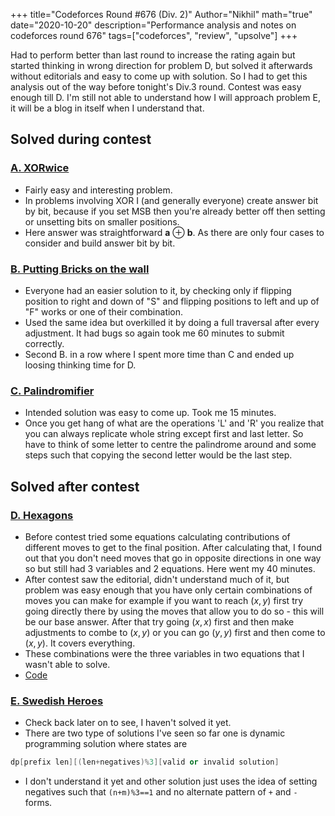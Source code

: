 +++
title="Codeforces Round #676 (Div. 2)"
Author="Nikhil"
math="true"
date="2020-10-20"
description="Performance analysis and notes on codeforces round 676"
tags=["codeforces", "review", "upsolve"]
+++

Had to perform better than last round to increase the rating again but started thinking in wrong direction for problem D, but solved it afterwards without editorials and easy to come up with solution. So I had to get this analysis out of the way before tonight's Div.3 round. Contest was easy enough till D. I'm still not able to understand how I will approach problem E, it will be a blog in itself when I understand that.

## Solved during contest

### [A. XORwice](https://codeforces.com/contest/1421/problem/A)
- Fairly easy and interesting problem.
- In problems involving XOR I (and generally everyone) create answer bit by bit, because if you set MSB then you're already better off then setting or unsetting bits on smaller positions.
- Here answer was straightforward __a__ $\oplus$ __b__. As there are only four cases to consider and build answer bit by bit.


### [B. Putting Bricks on the wall](https://codeforces.com/contest/1421/problem/B)
- Everyone had an easier solution to it, by checking only if flipping position to right and down of "S" and flipping positions to left and up of "F" works or one of their combination. 
- Used the same idea but overkilled it by doing a full traversal after every adjustment. It had bugs so again took me 60 minutes to submit correctly. 
- Second B. in a row where I spent more time than C and ended up loosing thinking time for D.

### [C. Palindromifier](https://codeforces.com/contest/1421/problem/C)
- Intended solution was easy to come up. Took me 15 minutes.
- Once you get hang of what are the operations 'L' and 'R' you realize that you can always replicate whole string except first and last letter. So have to think of some letter to centre the palindrome around and some steps such that copying the second letter would be the last step.

## Solved after contest

### [D. Hexagons](https://codeforces.com/contest/1421/problem/D)
- Before contest tried some equations calculating contributions of different moves to get to the final position. After calculating that, I found out that you don't need moves that go in opposite directions in one way so but still had 3 variables and 2 equations. Here went my 40 minutes.
- After contest saw the editorial, didn't understand much of it, but problem was easy enough that you have only certain combinations of moves you can make for example if you want to reach $(x,y)$ first try going directly there by using the moves that allow you to do so - this will be our base answer. After that try going $(x,x)$ first and then make adjustments to combe to $(x,y)$ or you can go $(y,y)$ first and then come to $(x,y)$. It covers everything.
- These combinations were the three variables in two equations that I wasn't able to solve.
- [Code](https://codeforces.com/contest/1421/submission/95949775)

### [E. Swedish Heroes](https://codeforces.com/contest/1421/problem/E)
- Check back later on to see, I haven't solved it yet.
- There are two type of solutions I've seen so far one is dynamic programming solution where states are 
```cpp
dp[prefix len][(len+negatives)%3][valid or invalid solution]
```
- I don't understand it yet and other solution just uses the idea of setting negatives such that `(n+m)%3==1` and no alternate pattern of `+` and `-` forms. 

